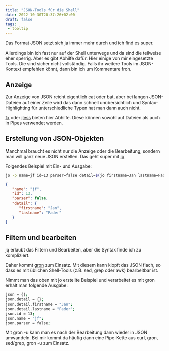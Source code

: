 ```yaml
---
title: "JSON-Tools für die Shell"
date: 2022-10-30T20:37:26+02:00
draft: false
tags:
 - tooltip
---
```


Das Format JSON setzt sich ja immer mehr durch und ich find es super.

Allerdings bin ich fast nur auf der Shell unterwegs und da sind die teilweise
eher sperrig. Aber es gibt Abhilfe dafür. Hier einige von mir eingesetzte
Tools. Die sind sicher nicht vollständig. Falls ihr weitere Tools im
JSON-Kontext empfehlen könnt, dann bin ich um Kommentare froh.

## Anzeige

Zur Anzeige von JSON reicht eigentlich cat oder bat, aber bei langen
JSON-Dateien auf einer Zeile wird das dann schnell unübersichtlich und
Syntax-Highlighting für unterschiedliche Typen hat man dann auch nicht.

[fx](https://github.com/antonmedv/fx) oder [jless](https://jless.io/) bieten
hier Abhilfe. Diese können sowohl auf Dateien als auch in Pipes verwendet
werden.

## Erstellung von JSON-Objekten

Manchmal braucht es nicht nur die Anzeige oder die Bearbeitung, sondern man
will ganz neue JSON erstellen. Das geht super mit
[jo](https://github.com/jpmens/jo)

Folgendes Beispiel mit Ein- und Ausgabe:

```bash
jo -p name=jf id=13 parser=false detail=$(jo firstname=Jan lastname=Fader)
```

```json
{
   "name": "jf",
   "id": 13,
   "parser": false,
   "detail": {
      "firstname": "Jan",
      "lastname": "Fader"
   }
}
```

## Filtern und bearbeiten

jq erlaubt das Filtern und Bearbeiten, aber die Syntax finde ich zu
kompliziert.

Daher kommt [gron](https://github.com/tomnomnom/gron) zum Einsatz. Mit diesem
kann klopft das JSON flach, so dass es mit üblichen Shell-Tools (z.B. sed, grep
oder awk) bearbeitbar ist.

Nimmt man das oben mit jo erstellte Beispiel und verarbeitet es mit gron erhält
man folgende Ausgabe:

```bash
json = {};
json.detail = {};
json.detail.firstname = "Jan";
json.detail.lastname = "Fader";
json.id = 13;
json.name = "jf";
json.parser = false;
```

Mit gron -u kann man es nach der Bearbeitung dann wieder in JSON umwandeln. Bei
mir kommt da häufig dann eine Pipe-Kette aus curl, gron, sed/grep, gron -u zum
Einsatz.
